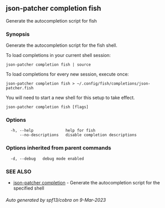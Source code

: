 ## json-patcher completion fish

Generate the autocompletion script for fish

### Synopsis

Generate the autocompletion script for the fish shell.

To load completions in your current shell session:

	json-patcher completion fish | source

To load completions for every new session, execute once:

	json-patcher completion fish > ~/.config/fish/completions/json-patcher.fish

You will need to start a new shell for this setup to take effect.


```
json-patcher completion fish [flags]
```

### Options

```
  -h, --help              help for fish
      --no-descriptions   disable completion descriptions
```

### Options inherited from parent commands

```
  -d, --debug   debug mode enabled
```

### SEE ALSO

* [json-patcher completion](json-patcher_completion.md)	 - Generate the autocompletion script for the specified shell

###### Auto generated by spf13/cobra on 9-Mar-2023
